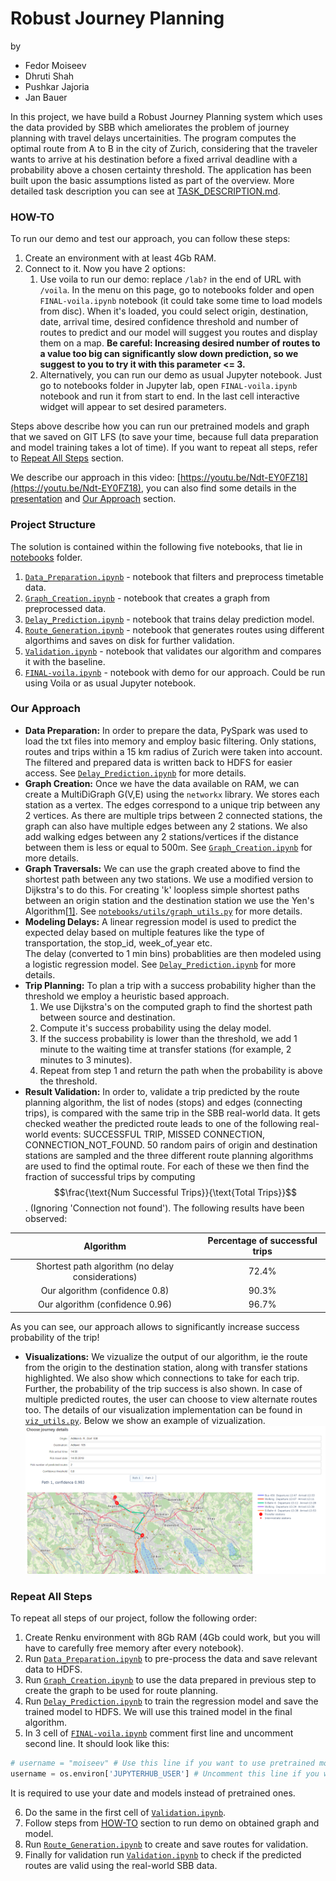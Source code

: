 # Robust Journey Planning

by
- Fedor Moiseev
- Dhruti Shah
- Pushkar Jajoria
- Jan Bauer

In this project, we have build a Robust Journey Planning system which uses the data provided by SBB which ameliorates the problem of journey planning with travel delays uncertainities. The program computes the optimal route from A to B in the city of Zurich, considering that the traveler wants to arrive at his destination before a fixed arrival deadline with a probability above a chosen certainty threshold. The application has been built upon the basic assumptions listed as part of the overview. More detailed task description you can see at [TASK_DESCRIPTION.md](./TASK_DESCRIPTION.md).

### HOW-TO
To run our demo and test our approach, you can follow these steps:
1. Create an environment with at least 4Gb RAM.
2. Connect to it. Now you have 2 options:
    1. Use voila to run our demo: replace `/lab?` in the end of URL with `/voila`. In the menu on this page, go to notebooks folder and open `FINAL-voila.ipynb` notebook (it could take some time to load models from disc). When it's loaded, you could select origin, destination, date, arrival time, desired confidence threshold and number of routes to predict and our model will suggest you routes and display them on a map. **Be careful: Increasing desired number of routes to a value too big can significantly slow down prediction, so we suggest to you to try it with this parameter <= 3.**
    2. Alternatively, you can run our demo as usual Jupyter notebook. Just go to notebooks folder in Jupyter lab, open `FINAL-voila.ipynb` notebook and run it from start to end. In the last cell interactive widget will appear to set desired parameters.

Steps above describe how you can run our pretrained models and graph that we saved on GIT LFS (to save your time, because full data preparation and model training takes a lot of time). If you want to repeat all steps, refer to [Repeat All Steps](#repeat-all-steps) section.

We describe our approach in this video: [https://youtu.be/Ndt-EY0FZ18](https://youtu.be/Ndt-EY0FZ18), you can also find some details in the [presentation](https://drive.google.com/file/d/10NDn0Sb39IpjOIcTiS5S6wJJYgh93BgL/view?usp=sharing) and [Our Approach](#our-approach) section. 

### Project Structure
The solution is contained within the following five notebooks, that lie in [notebooks](./notebooks) folder.
1. [`Data_Preparation.ipynb`](./notebooks/Data_Preparation.ipynb) - notebook that filters and preprocess timetable data.
2. [`Graph_Creation.ipynb`](./notebooks/Graph_Creation.ipynb) - notebook that creates a graph from preprocessed data.
3. [`Delay_Prediction.ipynb`](./notebooks/Delay_Prediction.ipynb) - notebook that trains delay prediction model.
4. [`Route_Generation.ipynb`](./notebooks/Route_Generation.ipynb) - notebook that generates routes using different algorthims and saves on disk for further validation.
5. [`Validation.ipynb`](./notebooks/Validation.ipynb) - notebook that validates our algorithm and compares it with the baseline.
6. [`FINAL-voila.ipynb`](./notebooks/FINAL-voila.ipynb) - notebook with demo for our approach. Could be run using Voila or as usual Jupyter notebook.

### Our Approach
- **Data Preparation:** In order to prepare the data, PySpark was used to load the txt files into memory and employ basic filtering. Only stations, routes and trips within a 15 km radius of Zurich were taken into account. The filtered and prepared data is written back to HDFS for easier access. See [`Delay_Prediction.ipynb`](./notebooks/Delay_Prediction.ipynb) for more details.
- **Graph Creation:** Once we have the data available on RAM, we can create a MultiDiGraph G(V,E) using the `networkx` library. We stores each station as a vertex. The edges correspond to a unique trip between any 2 vertices. As there are multiple trips between 2 connected stations, the graph can also have multiple edges between any 2 stations. We also add walking edges between any 2 stations/vertices if the distance between them is less or equal to 500m. See [`Graph_Creation.ipynb`](./notebooks/Graph_Creation.ipynb) for more details.
- **Graph Traversals:** We can use the graph created above to find the shortest path between any two stations. We use a modified version to Dijkstra's to do this. For creating 'k' loopless simple shortest paths between an origin station and the destination station we use the Yen's Algorithm[[1]](#References). See [`notebooks/utils/graph_utils.py`](notebooks/utils/graph_utils.py) for more details.
- **Modeling Delays:** A linear regression model is used to predict the expected delay based on multiple features like the type of transportation, the stop_id, week_of_year etc.<br/> The delay (converted to 1 min bins) probablities are then modeled using a logistic regression model. See [`Delay_Prediction.ipynb`](./notebooks/Delay_Prediction.ipynb) for more details.
- **Trip Planning:** To plan a trip with a success probability higher than the threshold we employ a heuristic based approach. 
    1. We use Dijkstra's on the computed graph to find the shortest path between source and destination. 
    2. Compute it's success probability using the delay model.
    3. If the success probability is lower than the threshold, we add 1 minute to the waiting time at transfer stations (for example, 2 minutes to 3 minutes).
    4. Repeat from step 1 and return the path when the probability is above the threshold.
- **Result Validation:**
In order to, validate a trip predicted by the route planning algorithm, the list of nodes (stops) and edges (connecting trips), is compared with the same trip in the SBB real-world data. It gets checked weather the predicted route leads to one of the following real-world events: SUCCESSFUL TRIP, MISSED CONNECTION, CONNECTION_NOT_FOUND. 50 random pairs of origin and destination stations are sampled and the three different route planning algorithms are used to find the optimal route. For each of these we then find the fraction of successful trips by computing $$\frac{\text{Num Successful Trips}}{\text{Total Trips}}$$. (Ignoring 'Connection not found'). The following results have been observed:

| Algorithm                                           | Percentage of successful trips|
|:---------------------------------------------------:|:-----------------------------:|
| Shortest path algorithm (no delay considerations)   | 72.4%                         |
| Our algorithm (confidence 0.8)                      | 90.3%                         |   
| Our algorithm (confidence 0.96)                     | 96.7%                         | 

As you can see, our approach allows to significantly increase success probability of the trip!

- **Visualizations:** We vizualize the output of our algorithm, ie the route from the origin to the destination station, along with transfer stations highlighted. We also show which connections to take for each trip. Further, the probability of the trip success is also shown. In case of multiple predicted routes, the user can choose to view alternate routes too. The details of our visualization implementation can be found in [`viz_utils.py`](./notebooks/utils/viz_utils.py). Below we show an example of vizualization. ![](./figs/viz.png)

### Repeat All Steps
To repeat all steps of our project, follow the following order:
1. Create Renku environment with 8Gb RAM (4Gb could work, but you will have to carefully free memory after every notebook).
2. Run [`Data_Preparation.ipynb`](./notebooks/Data_Preparation.ipynb) to pre-process the data and save relevant data to HDFS.
3. Run [`Graph_Creation.ipynb`](./notebooks/Graph_Creation.ipynb) to use the data prepared in previous step to create the graph to be used for route planning.
4. Run [`Delay_Prediction.ipynb`](./notebooks/Delay_Prediction.ipynb) to train the regression model and save the trained model to HDFS. We will use this trained model in the final algorithm.
5. In 3 cell of [`FINAL-voila.ipynb`](./notebooks/FINAL-voila.ipynb) comment first line and uncomment second line. It should look like this:
```python
# username = "moiseev" # Use this line if you want to use pretrained models.
username = os.environ['JUPYTERHUB_USER'] # Uncomment this line if you want to use your models.
```
It is required to use your date and models instead of pretrained ones. 

6. Do the same in the first cell of [`Validation.ipynb`](./notebooks/Validation.ipynb).
7. Follow steps from [HOW-TO](#how-to) section to run demo on obtained graph and model.
8. Run [`Route_Generation.ipynb`](./notebooks/Route_Generation.ipynb) to create and save routes for validation.
9. Finally for validation run [`Validation.ipynb`](./notebooks/Validation.ipynb) to check if the predicted routes are valid using the real-world SBB data.

